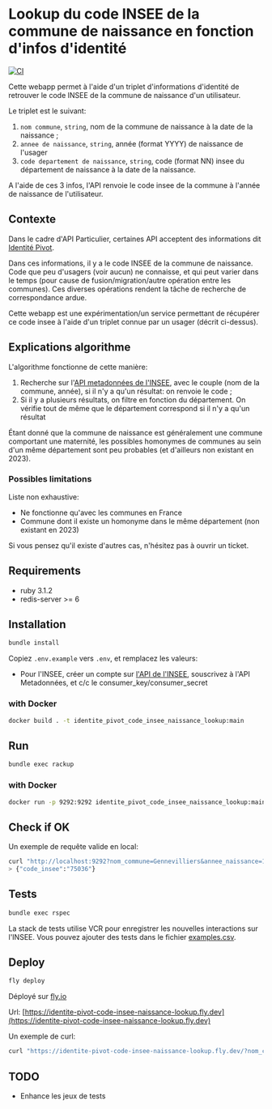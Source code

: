 # Lookup du code INSEE de la commune de naissance en fonction d'infos d'identité

[![CI](https://github.com/skelz0r/identite_pivot_code_insee_naissance_lookup/actions/workflows/tests.yml/badge.svg)](https://github.com/skelz0r/identite_pivot_code_insee_naissance_lookup/actions/workflows/tests.yml)

Cette webapp permet à l'aide d'un triplet d'informations d'identité de retrouver
le code INSEE de la commune de naissance d'un utilisateur.

Le triplet est le suivant:

1. `nom commune`, `string`, nom de la commune de naissance à la date de la
   naissance ;
2. `annee de naissance`, `string`, année (format YYYY) de naissance de l'usager
3. `code departement de naissance`, `string`, code (format NN) insee du
   département de naissance à la date de la naissance.

A l'aide de ces 3 infos, l'API renvoie le code insee de la commune à l'année de
naissance de l'utilisateur.

## Contexte

Dans le cadre d'API Particulier, certaines API acceptent des informations dit
[Identité
Pivot](https://partenaires.franceconnect.gouv.fr/fcp/fournisseur-identite#identite-pivot).

Dans ces informations, il y a le code INSEE de la commune de naissance. Code que
peu d'usagers (voir aucun) ne connaisse, et qui peut varier dans le temps (pour
cause de fusion/migration/autre opération entre les communes). Ces diverses
opérations rendent la tâche de recherche de correspondance ardue.

Cette webapp est une expérimentation/un service permettant de récupérer ce code
insee à l'aide d'un triplet connue par un usager (décrit ci-dessus).

## Explications algorithme

L'algorithme fonctionne de cette manière:

1. Recherche sur l'[API metadonnées de l'INSEE](https://api.insee.fr/catalogue/site/themes/wso2/subthemes/insee/pages/item-info.jag?name=M%C3%A9tadonn%C3%A9es&version=V1&provider=insee),
   avec le couple (nom de la commune, année), si il n'y a qu'un résultat: on
   renvoie le code ;
2. Si il y a plusieurs résultats, on filtre en fonction du département. On
   vérifie tout de même que le département correspond si il n'y a qu'un résultat

Étant donné que la commune de naissance est généralement une commune comportant
une maternité, les possibles homonymes de communes au sein d'un même département
sont peu probables (et d'ailleurs non existant en 2023).

### Possibles limitations

Liste non exhaustive:

- Ne fonctionne qu'avec les communes en France
- Commune dont il existe un homonyme dans le même département (non existant en
  2023)

Si vous pensez qu'il existe d'autres cas, n'hésitez pas à ouvrir un ticket.

## Requirements

- ruby 3.1.2
- redis-server >= 6

## Installation

```sh
bundle install
```

Copiez `.env.example` vers `.env`, et remplacez les valeurs:

- Pour l'INSEE, créer un compte sur [l'API de l'INSEE](https://api.insee.fr/),
    souscrivez à l'API Metadonnées, et c/c le consumer_key/consumer_secret

### with Docker

```sh
docker build . -t identite_pivot_code_insee_naissance_lookup:main
```

## Run

```sh
bundle exec rackup
```

### with Docker

```sh
docker run -p 9292:9292 identite_pivot_code_insee_naissance_lookup:main
```

## Check if OK

Un exemple de requête valide en local:

```sh
curl "http://localhost:9292?nom_commune=Gennevilliers&annee_naissance=1960&departement_commune=92"
> {"code_insee":"75036"}
```

## Tests

```sh
bundle exec rspec
```

La stack de tests utilise VCR pour enregistrer les nouvelles interactions sur
l'INSEE. Vous pouvez ajouter des tests dans le fichier
[examples.csv](./spec/examples.csv).

## Deploy

```sh
fly deploy
```

Déployé sur [fly.io](https://fly.io/)

Url: [https://identite-pivot-code-insee-naissance-lookup.fly.dev](https://identite-pivot-code-insee-naissance-lookup.fly.dev)

Un exemple de curl:

```sh
curl "https://identite-pivot-code-insee-naissance-lookup.fly.dev/?nom_commune=Gennevilliers&annee_naissance=2000&departement_commune=92"
```

## TODO

* Enhance les jeux de tests
